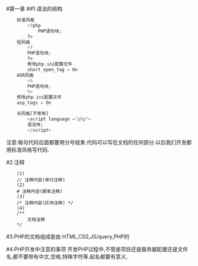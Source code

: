 #第一章
##1.语法的结构 
```PHP
	标准风格 
		<?php
    		PHP语句块;
    	?>
	短风格
 		<?
		PHP语句块;
 		?>
    	修改php.ini配置文件
    	short_open_tag = On
	ASR风格         
		<%
		PHP语句块;
		%>
	修改php.ini配置文件
	asp_tags = On

	长风格[不常用]
		<script language ="php">
		语法块;
		</script> 
```
注意:每句代码后面都要用分号结束.代码可以写在文档的任何部分.以后我们开发都用标准风格写代码.

#2.注释
```
	(1)
	// 注释内容(单行注释)
	(2)
	# 注释内容(脚本注释)
	(3)
	/* 注释内容(区块注释) */
	(4)
	/**
		文档注释
	*/
```
#3.PHP的文档组成是由 HTML,CSS,JS/query,PHP的


#4.PHP开发中注意的事项
	开发PHP过程中,不管是项目还是服务器配置还是文件名,都不要带有中文,空格,特殊字符等.起名都要有意义,